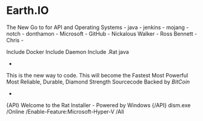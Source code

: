 # Earth.IO
The New Go to for API and Operating Systems - java - jenkins - mojang - notch - donthamon - Microsoft - GitHub - Nickalous Walker - Ross Bennett - Chris -

Include Docker
Include Daemon
Include .Rat
java

-

This is the new way to code. This will become the Fastest Most Powerful Most Reliable, Durable, Diamond Strength Sourcecode
Backed by $BitCoin$

-

{API}
Welcome to the Rat Installer - Powered by Windows
{/API}
dism.exe /Online /Enable-Feature:Microsoft-Hyper-V /All
